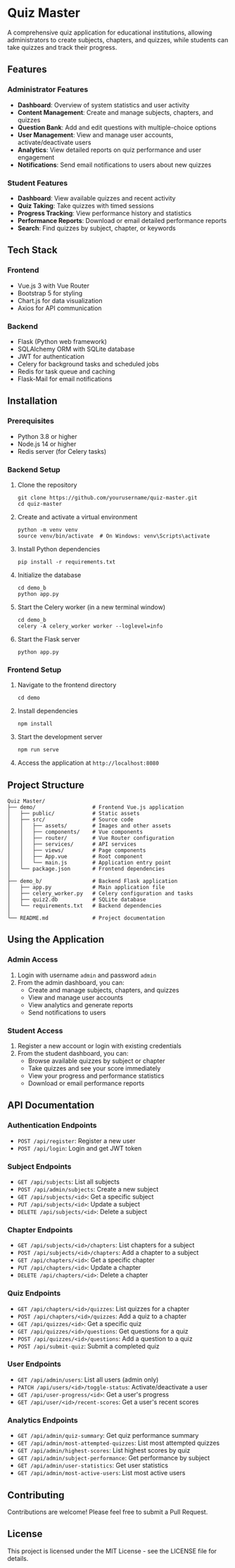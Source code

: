 # Quiz Master

A comprehensive quiz application for educational institutions, allowing administrators to create subjects, chapters, and quizzes, while students can take quizzes and track their progress.

## Features

### Administrator Features
- **Dashboard**: Overview of system statistics and user activity
- **Content Management**: Create and manage subjects, chapters, and quizzes
- **Question Bank**: Add and edit questions with multiple-choice options
- **User Management**: View and manage user accounts, activate/deactivate users
- **Analytics**: View detailed reports on quiz performance and user engagement
- **Notifications**: Send email notifications to users about new quizzes

### Student Features
- **Dashboard**: View available quizzes and recent activity
- **Quiz Taking**: Take quizzes with timed sessions
- **Progress Tracking**: View performance history and statistics
- **Performance Reports**: Download or email detailed performance reports
- **Search**: Find quizzes by subject, chapter, or keywords

## Tech Stack

### Frontend
- Vue.js 3 with Vue Router
- Bootstrap 5 for styling
- Chart.js for data visualization
- Axios for API communication

### Backend
- Flask (Python web framework)
- SQLAlchemy ORM with SQLite database
- JWT for authentication
- Celery for background tasks and scheduled jobs
- Redis for task queue and caching
- Flask-Mail for email notifications

## Installation

### Prerequisites
- Python 3.8 or higher
- Node.js 14 or higher
- Redis server (for Celery tasks)

### Backend Setup
1. Clone the repository
   ```
   git clone https://github.com/yourusername/quiz-master.git
   cd quiz-master
   ```

2. Create and activate a virtual environment
   ```
   python -m venv venv
   source venv/bin/activate  # On Windows: venv\Scripts\activate
   ```

3. Install Python dependencies
   ```
   pip install -r requirements.txt
   ```

4. Initialize the database
   ```
   cd demo_b
   python app.py
   ```

5. Start the Celery worker (in a new terminal window)
   ```
   cd demo_b
   celery -A celery_worker worker --loglevel=info
   ```

6. Start the Flask server
   ```
   python app.py
   ```

### Frontend Setup
1. Navigate to the frontend directory
   ```
   cd demo
   ```

2. Install dependencies
   ```
   npm install
   ```

3. Start the development server
   ```
   npm run serve
   ```

4. Access the application at `http://localhost:8080`

## Project Structure

```
Quiz Master/
├── demo/                  # Frontend Vue.js application
│   ├── public/            # Static assets
│   ├── src/               # Source code
│   │   ├── assets/        # Images and other assets
│   │   ├── components/    # Vue components
│   │   ├── router/        # Vue Router configuration
│   │   ├── services/      # API services
│   │   ├── views/         # Page components
│   │   ├── App.vue        # Root component
│   │   └── main.js        # Application entry point
│   └── package.json       # Frontend dependencies
│
├── demo_b/                # Backend Flask application
│   ├── app.py             # Main application file
│   ├── celery_worker.py   # Celery configuration and tasks
│   ├── quiz2.db           # SQLite database
│   └── requirements.txt   # Backend dependencies
│
└── README.md              # Project documentation
```

## Using the Application

### Admin Access
1. Login with username `admin` and password `admin`
2. From the admin dashboard, you can:
   - Create and manage subjects, chapters, and quizzes
   - View and manage user accounts
   - View analytics and generate reports
   - Send notifications to users

### Student Access
1. Register a new account or login with existing credentials
2. From the student dashboard, you can:
   - Browse available quizzes by subject or chapter
   - Take quizzes and see your score immediately
   - View your progress and performance statistics
   - Download or email performance reports

## API Documentation

### Authentication Endpoints
- `POST /api/register`: Register a new user
- `POST /api/login`: Login and get JWT token

### Subject Endpoints
- `GET /api/subjects`: List all subjects
- `POST /api/admin/subjects`: Create a new subject
- `GET /api/subjects/<id>`: Get a specific subject
- `PUT /api/subjects/<id>`: Update a subject
- `DELETE /api/subjects/<id>`: Delete a subject

### Chapter Endpoints
- `GET /api/subjects/<id>/chapters`: List chapters for a subject
- `POST /api/subjects/<id>/chapters`: Add a chapter to a subject
- `GET /api/chapters/<id>`: Get a specific chapter
- `PUT /api/chapters/<id>`: Update a chapter
- `DELETE /api/chapters/<id>`: Delete a chapter

### Quiz Endpoints
- `GET /api/chapters/<id>/quizzes`: List quizzes for a chapter
- `POST /api/chapters/<id>/quizzes`: Add a quiz to a chapter
- `GET /api/quizzes/<id>`: Get a specific quiz
- `GET /api/quizzes/<id>/questions`: Get questions for a quiz
- `POST /api/quizzes/<id>/questions`: Add a question to a quiz
- `POST /api/submit-quiz`: Submit a completed quiz

### User Endpoints
- `GET /api/admin/users`: List all users (admin only)
- `PATCH /api/users/<id>/toggle-status`: Activate/deactivate a user
- `GET /api/user-progress/<id>`: Get a user's progress
- `GET /api/user/<id>/recent-scores`: Get a user's recent scores

### Analytics Endpoints
- `GET /api/admin/quiz-summary`: Get quiz performance summary
- `GET /api/admin/most-attempted-quizzes`: List most attempted quizzes
- `GET /api/admin/highest-scores`: List highest scores by quiz
- `GET /api/admin/subject-performance`: Get performance by subject
- `GET /api/admin/user-statistics`: Get user statistics
- `GET /api/admin/most-active-users`: List most active users

## Contributing

Contributions are welcome! Please feel free to submit a Pull Request.

## License

This project is licensed under the MIT License - see the LICENSE file for details.
